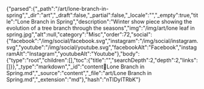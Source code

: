 {"parsed":{"_path":"/art/lone-branch-in-spring","_dir":"art","_draft":false,"_partial":false,"_locale":"","_empty":true,"title":"Lone Branch in Spring","description":"Winter show piece showing the evolution of a tree branch through the seasons","img":"/img/art/lone leaf in spring.jpg","alt":null,"category":"Misc","order":72,"social":{"facebook":"/img/social/facebook.svg","instagram":"/img/social/instagram.svg","youtube":"/img/social/youtube.svg","facebookAlt":"Facebook","instagramAlt":"Instagram","youtubeAlt":"Youtube"},"body":{"type":"root","children":[],"toc":{"title":"","searchDepth":2,"depth":2,"links":[]}},"_type":"markdown","_id":"content:art:Lone Branch in Spring.md","_source":"content","_file":"art/Lone Branch in Spring.md","_extension":"md"},"hash":"nTIDyITRbK"}